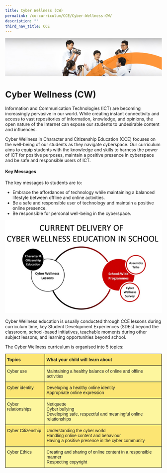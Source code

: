 ```yaml
---
title: Cyber Wellness (CW)
permalink: /co-curriculum/CCE/Cyber-Wellness-CW/
description: ""
third_nav_title: CCE
---
```

![](/images/cca.jpg)

Cyber Wellness (CW)
===================

  

Information and Communication Technologies (ICT) are becoming increasingly pervasive in our world. While creating instant connectivity and access to vast repositories of information, knowledge, and opinions, the open nature of the Internet can expose our students to undesirable content and influences.

  

Cyber Wellness in Character and Citizenship Education (CCE) focuses on the well-being of our students as they navigate cyberspace. Our curriculum aims to equip students with the knowledge and skills to harness the power of ICT for positive purposes, maintain a positive presence in cyberspace and be safe and responsible users of ICT.

#### Key Messages

The key messages to students are to:

*   Embrace the affordances of technology while maintaining a balanced lifestyle between offline and online activities.
*   Be a safe and responsible user of technology and maintain a positive online presence.
*   Be responsible for personal well-being in the cyberspace.

![](/images/CCE%20CW%20Current.jpeg)

Cyber Wellness education is usually conducted through CCE lessons during curriculum time, key Student Development Experiences (SDEs) beyond the classroom, school-based initiatives, teachable moments during other subject lessons, and learning opportunities beyond school.

The Cyber Wellness curriculum is organised into 5 topics:
<style type="text/css">
.tg  {border-collapse:collapse;border-spacing:0;}
.tg td{border-color:black;border-style:solid;border-width:1px;font-family:Arial, sans-serif;font-size:14px;
  overflow:hidden;padding:10px 5px;word-break:normal;}
.tg th{border-color:black;border-style:solid;border-width:1px;font-family:Arial, sans-serif;font-size:14px;
  font-weight:normal;overflow:hidden;padding:10px 5px;word-break:normal;}
.tg .tg-5f5j{background-color:#FCE573;color:#222;text-align:left;vertical-align:top}
.tg .tg-k5ew{background-color:#FDF69E;color:#222;text-align:left;vertical-align:top}
.tg .tg-kbmg{background-color:#FCE573;color:#222;font-weight:bold;text-align:left;vertical-align:top}
</style>
<table class="tg">
<thead>
  <tr>
    <th class="tg-kbmg">Topics</th>
    <th class="tg-kbmg">What your child will learn about</th>
  </tr>
</thead>
<tbody>
  <tr>
    <td class="tg-k5ew">Cyber use</td>
    <td class="tg-k5ew">Maintaining a healthy balance of online and offline activities</td>
  </tr>
  <tr>
    <td class="tg-5f5j">Cyber identity</td>
    <td class="tg-5f5j">Developing a healthy online identity<br>Appropriate online expression</td>
  </tr>
  <tr>
    <td class="tg-k5ew">Cyber relationships</td>
    <td class="tg-k5ew">Netiquette<br>Cyber bullying<br>Developing safe, respectful and meaningful online relationships</td>
  </tr>
  <tr>
    <td class="tg-5f5j">Cyber Citizenship</td>
    <td class="tg-5f5j">Understanding the cyber world<br>Handling online content and behaviour<br>Having a positive presence in the cyber community</td>
  </tr>
  <tr>
    <td class="tg-k5ew">Cyber Ethics</td>
    <td class="tg-k5ew">Creating and sharing of online content in a responsible manner<br>Respecting copyright</td>
  </tr>
</tbody>
</table>
